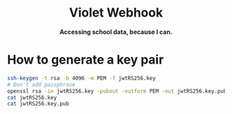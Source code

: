 <!--suppress HtmlDeprecatedAttribute -->
<div align="center">

# Violet Webhook

**Accessing school data, because I can.**

</div>

# How to generate a key pair

```bash
ssh-keygen -t rsa -b 4096 -m PEM -f jwtRS256.key
# Don't add passphrase
openssl rsa -in jwtRS256.key -pubout -outform PEM -out jwtRS256.key.pub
cat jwtRS256.key
cat jwtRS256.key.pub
```